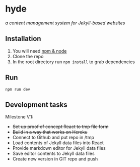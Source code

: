 # hyde
_a content management system for Jekyll-based websites_

## Installation

1. You will need [npm & node](https://nodejs.org/en/download/)
2. Clone the repo
3. In the root directory run `npm install` to grab dependencies

## Run

`npm run dev`

## Development tasks

Milestone V.1:

- ~~Set up proof of concept React to tmp file form~~
- ~~Build in a way that works on Heroku~~
- Connect to Github and put repo in /tmp
- Load contents of Jekyll data files into React
- Provide markdown editor for Jekyll data files
- Save editor contents to Jekyll data files
- Create new version in GIT repo and push
